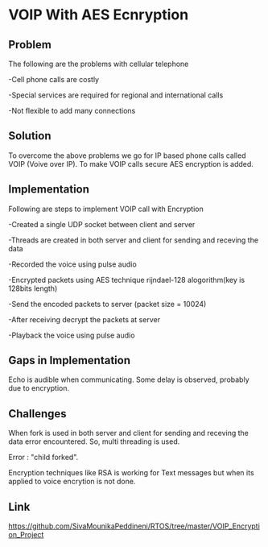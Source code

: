 
# **VOIP With AES Ecnryption**

## **Problem**
The following are the problems with cellular telephone

-Cell phone calls are costly

-Special services are required for regional and international calls

-Not flexible to add many connections

## **Solution**

To overcome the above problems we go for IP based phone calls called VOIP  (Voive over IP). 
To make VOIP calls secure AES encryption is added.

## **Implementation**
Following are steps to implement VOIP call with Encryption

-Created a single UDP socket between client and server

-Threads are created in both server and client for sending and receving the data

-Recorded the voice using pulse audio

-Encrypted packets using AES technique rijndael-128 alogorithm(key is 128bits length) 

-Send the encoded packets to server (packet size = 10024)

-After receiving decrypt the packets at server

-Playback the voice using pulse audio


## **Gaps in Implementation**

Echo is audible when communicating.
Some delay is observed, probably due to encryption.

## **Challenges**

When fork is used in both server and client for sending and receving the data error encountered. So, multi threading is used.

Error : "child forked".

Encryption techniques like RSA is working for Text messages but when its applied to voice encrytion is not done.

## **Link**
https://github.com/SivaMounikaPeddineni/RTOS/tree/master/VOIP_Encryption_Project




